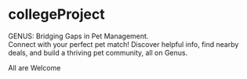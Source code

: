 # collegeProject
GENUS: Bridging Gaps in Pet Management.
<br>
Connect with your perfect pet match! Discover helpful info, find nearby deals, and build a thriving pet community, all on Genus.

All are Welcome